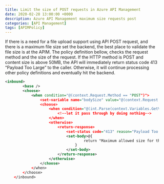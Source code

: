 ```yaml
---
title: Limit the size of POST requests in Azure API Management
date: 2020-02-28 13:00:00 +0000
description: Azure API Management maximum size requests post
categories: [API Management]
tags: [APIMPolicy]
---
```

If there is a need for a file upload support using API POST request, and there is a maximum file size set the backend, the best place to validate the file size is at the APIM.
The policy definition bellow, checks the request method and the size of the request. If the HTTP method is POST and content size is above 50MB, the API will immediately return status code 413 “Payload Too Large” to the caller. Otherwise, it will continue processing other policy definitions and eventually hit the backend. 
```xml
<inbound>
		<base />
		<choose>
			<when condition="@(context.Request.Method == "POST")">
				<set-variable name="bodySize" value="@(context.Request.Headers["Content-Length"][0])" />
				<choose>
					<when condition="@(int.Parse(context.Variables.GetValueOrDefault<string>("bodySize"))<52428800)">
						<!--let it pass through by doing nothing-->
					</when>
					<otherwise>
						<return-response>
							<set-status code="413" reason="Payload Too Large" />
							<set-body>@{
                                    return "Maximum allowed size for the POST requests is 52428800 bytes (50 MB). This request has size of "+ context.Variables.GetValueOrDefault<string>("bodySize") +" bytes";
                                } 
                            </set-body>
						</return-response>
					</otherwise>
				</choose>
			</when>
		</choose>
	</inbound>
```